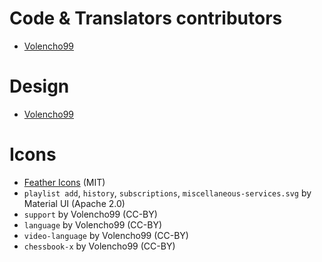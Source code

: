 # Code & Translators contributors

 * [Volencho99](https://www.facebook.com/people/NM-Volencho/100010730917900)

# Design

 * [Volencho99](https://twitter.com/volencho)

# Icons

 * [Feather Icons](feathericons.com/) (MIT)
 * `playlist add`, `history`, `subscriptions`, `miscellaneous-services.svg` by Material UI (Apache 2.0)
 * `support` by Volencho99 (CC-BY)
 * `language` by Volencho99 (CC-BY)
 * `video-language` by Volencho99 (CC-BY)
 * `chessbook-x` by Volencho99 (CC-BY)


